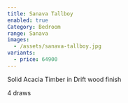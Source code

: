 ```yaml
---
title: Sanava Tallboy
enabled: true
Category: Bedroom
range: Sanava
images:
  - /assets/sanava-tallboy.jpg
variants:
  - price: 64900
---
```

Solid Acacia Timber in Drift wood finish

4 draws